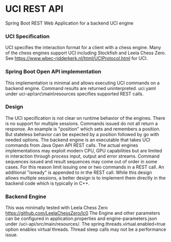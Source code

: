 # UCI REST API 

Spring Boot REST Web Application for a backend UCI engine

### UCI Specification 

UCI specifies the interaction format for a client with a chess engine. Many of the chess engines support UCI including Stockfish and Leela Chess Zero. See https://www.wbec-ridderkerk.nl/html/UCIProtocol.html for UCI.

### Spring Boot Open API implementation

This implementation is minimal and allows executing UCI commands on a backend engine. Command results are returned uninterpreted. uci.yaml under uci-api\src\main\resources specifies supported REST calls.

### Design

The UCI specification is not clear on runtime behavior of the engines. There is no support for multiple sessions. Commands issued do not all return a response. An example is "position" which sets and remembers a position. But stateless behavior can be expected by a position followed by go with needed options. The backend engine is an executable that takes UCI commands from Java Open API REST calls. The actual engines implementations may exploit modern CPU, GPU capabilities but are limited in interaction through process input, output and error streams. Command sequences issued and result sequences may come out of order in some cases. For this reason limit issuing one or two commands in a REST call. An additional "isready" is appended to in the REST call. While this design allows multiple sessions, a better design is to implement them directly in the backend code which is typically in C++.

### Backend Engine

This was minimally tested with Leela Chess Zero https://github.com/LeelaChessZero/lc0
The Engine and other parameters can be configured in application.properties and engine-parameters.json under /uci-api/src/main/resources/. The spring.threads.virtual.enabled=true option enables virtual threads. Thread sleep calls may not be a performance issue.




